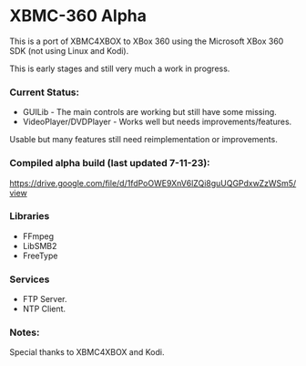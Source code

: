 # XBMC-360 Alpha

This is a port of XBMC4XBOX to XBox 360 using the Microsoft XBox 360 SDK (not using Linux and Kodi).

This is early stages and still very much a work in progress.

### Current Status:
- GUILib - The main controls are working but still have some missing.
- VideoPlayer/DVDPlayer - Works well but needs improvements/features.

Usable but many features still need reimplementation or improvements.

### Compiled alpha build (last updated 7-11-23):
https://drive.google.com/file/d/1fdPoOWE9XnV6lZQi8guUQGPdxwZzWSm5/view

### Libraries
- FFmpeg
- LibSMB2
- FreeType

### Services
- FTP Server.
- NTP Client.

### Notes:
Special thanks to XBMC4XBOX and Kodi.
